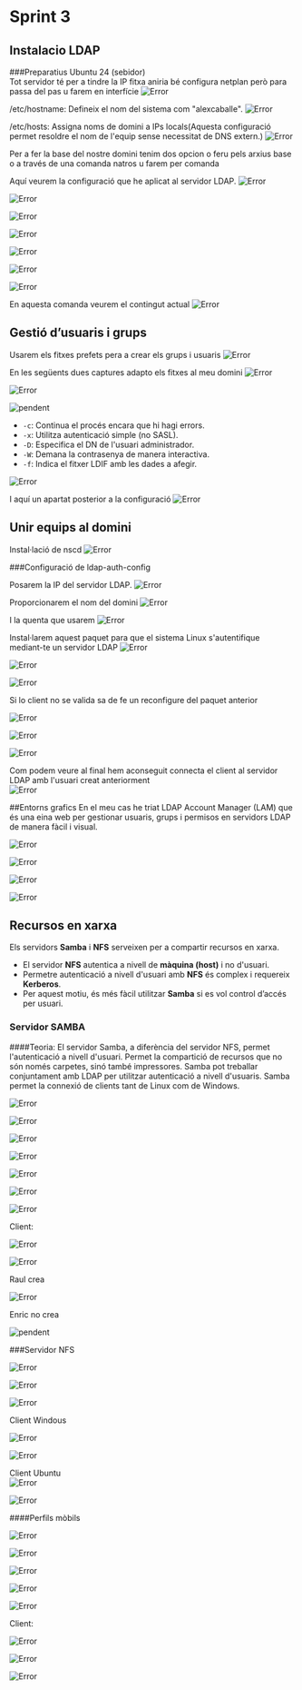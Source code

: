 # Sprint 3


## Instalacio LDAP
###Preparatius
Ubuntu 24 (sebidor)  
Tot servidor té per a tindre la IP fitxa aniria bé configura netplan però para passa del pas u farem en interfície
![Error](./red.png)  

/etc/hostname: Defineix el nom del sistema com "alexcaballe".
![Error](./hostname.png)  

/etc/hosts: Assigna noms de domini a IPs locals(Aquesta configuració permet resoldre el nom de l'equip sense necessitat de DNS extern.)
![Error](./hosts.png)

Per a fer la base del nostre domini tenim dos opcion o feru pels arxius base o a través de una comanda natros u farem per comanda  

Aquí veurem la configuració que he aplicat al servidor LDAP.
![Error](./recon.png)

![Error](./recon1.png)

![Error](./recon2.png)

![Error](./recon3.png)

![Error](./recon4.png)

![Error](./recon5.png)

![Error](./recon6.png)  

En aquesta comanda veurem el contingut actual
![Error](./slapcat.png)  

## Gestió d’usuaris i grups

Usarem els fitxes prefets pera a crear els grups i usuaris
![Error](./lsdesc.png)

En les següents dues captures adapto els fitxes al meu domini
![Error](./grupld.png)

![Error](./usuld.png)

![pendent](./pendentld.png)  

- `-c`: Continua el procés encara que hi hagi errors.  
- `-x`: Utilitza autenticació simple (no SASL).  
- `-D`: Especifica el DN de l'usuari administrador.  
- `-W`: Demana la contrasenya de manera interactiva.  
- `-f`: Indica el fitxer LDIF amb les dades a afegir.  

![Error](./ldapadd99.png)

I aquí un apartat posterior a la configuració
![Error](./slapcat2.png)


## Unir equips al domini

Instal·lació de nscd
![Error](./installnscd.png)

###Configuració de ldap-auth-config  

Posarem la IP del servidor LDAP.
![Error](./ldapconf1.png)

Proporcionarem el nom del domini
![Error](./ldapconf2.png)

I la quenta que usarem
![Error](./ldapconf3.png)

Instal·larem aquest paquet para que el sistema Linux s'autentifique mediant-te un servidor LDAP
![Error](./ldapconf4.png)

![Error](./ldapconf5.png)

![Error](./ldapconf5.png)

Si lo client no se valida sa de fe un reconfigure del paquet anterior

![Error](./nsswitch.png)

![Error](./commonpas.png)

![Error](./commonses.png)

Com podem veure al final hem aconseguit connecta el client al servidor LDAP amb l'usuari creat anteriorment  
![Error](./prova789.png)

##Entorns grafics
En el meu cas he triat  LDAP Account Manager (LAM) que és una eina web per gestionar usuaris, grups i permisos en servidors LDAP de manera fàcil i visual.  


![Error](./installphp5.png)


![Error](./ldap121.png)


![Error](./ldap122.png)


![Error](./ldap123.png)


## Recursos en xarxa

Els servidors **Samba** i **NFS** serveixen per a compartir recursos en xarxa.

- El servidor **NFS** autentica a nivell de **màquina (host)** i no d'usuari.
- Permetre autenticació a nivell d'usuari amb **NFS** és complex i requereix **Kerberos**.
- Per aquest motiu, és més fàcil utilitzar **Samba** si es vol control d’accés per usuari.



### Servidor SAMBA
####Teoria:
El servidor Samba, a diferència del servidor NFS, permet l'autenticació a nivell d'usuari.
Permet la compartició de recursos que no són només carpetes, sinó també impressores.
Samba pot treballar conjuntament amb LDAP per utilitzar autenticació a nivell d'usuaris.
Samba permet la connexió de clients tant de Linux com de Windows.


![Error](./installsmb.png)

![Error](./grepperfils.png)

![Error](./configperfis.png)

![Error](./creauser.png)

![Error](./comptail.png)

![Error](./addgrupdam.png)

![Error](./smbcontra.png)

Client:

![Error](./installsmbclient.png)

![Error](./consmb.png)

Raul crea

![Error](./compraul.png)

Enric no crea

![pendent](./enricno.png)

###Servidor NFS


![Error](./instanfs.png)

![Error](./nanoexports.png)

![Error](./restartnfs.png)

Client Windous

![Error](./clientwind.png)

![Error](./clientwind2.png)

Client Ubuntu  
![Error](./clientubu1.png)

![Error](./clientubu2.png)

####Perfils mòbils

![Error](./instalnfsserver.png)

![Error](./etcnanoexport.png)

![Error](./grupldif.png)





![Error](./usuldif.png)

![Error](./aplicaldif.png)

Client:

![Error](./instalclinfs.png)

![Error](./etcfstabnano.png)

![Error](./comprovacioalu54.png)



